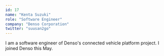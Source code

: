 ```yaml
---
id: 17
name: "Kenta Suzuki"
role: "Software Engineer"
company: "Denso Corporation"
twitter: "suusan2go"
---
```


I am a software engineer of Denso's connected vehicle platform project.
I joined Denso this May.
